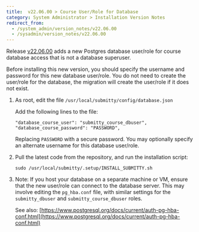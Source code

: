 ```yaml
---
title:  v22.06.00 > Course User/Role for Database
category: System Administrator > Installation Version Notes
redirect_from:
  - /system_admin/version_notes/v22.06.00
  - /sysadmin/version_notes/v22.06.00
---
```


Release
[v22.06.00](https://github.com/Submitty/Submitty/releases/v22.06.00)
adds a new Postgres database user/role for course database access
that is not a database superuser.

Before installing this new version, you should specify the username
and password for this new database user/role.  You do not need to
create the user/role for the database, the migration will create the
user/role if it does not exist.

1.  As root, edit the file `/usr/local/submitty/config/database.json`

    Add the following lines to the file:

    ```
    "database_course_user": "submitty_course_dbuser",
    "database_course_password": "PASSWORD",
    ```

    Replacing `PASSWORD` with a secure password.  You may optionally
    specify an alternate username for this database user/role.


2.  Pull the latest code from the repository, and run the installation
    script:

    ```
    sudo /usr/local/submitty/.setup/INSTALL_SUBMITTY.sh
    ```

3.  Note: If you host your database on a separate machine or VM, ensure that
    the new user/role can connect to the database server.  This may
    involve editing the `pg_hba.conf` file, with similar settings for
    the `submitty_dbuser` and `submitty_course_dbuser` roles.

    See also:
    [https://www.postgresql.org/docs/current/auth-pg-hba-conf.html](https://www.postgresql.org/docs/current/auth-pg-hba-conf.html)
